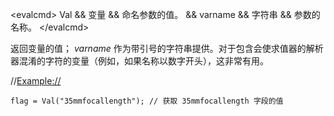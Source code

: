 \<evalcmd\> Val && 变量 && 命名参数的值。 && varname && 字符串 && 参数的名称。 \</evalcmd\>

返回变量的值； *varname* 作为带引号的字符串提供。对于包含会使求值器的解析器混淆的字符的变量（例如，如果名称以数字开头），这非常有用。

//<Example://>

    flag = Val("35mmfocallength"); // 获取 35mmfocallength 字段的值